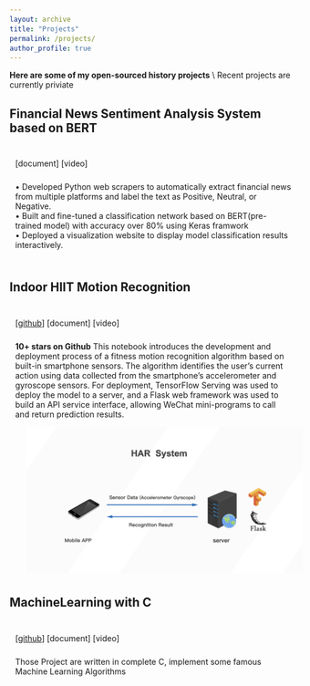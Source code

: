 ```yaml
---
layout: archive
title: "Projects"
permalink: /projects/
author_profile: true
---
```


**Here are some of my open-sourced history projects** \\
Recent projects are currently priviate

##  Financial News Sentiment Analysis System based on BERT
<div style="display:inline-block; border:2px; margin:10px;">
    <p>
        <!-- [<a href="https://github.com/CL-ZHAO-git/Deep-learning-for-HAR">github</a>] -->
        [document]
        [video]
    </p>
    <p style="float:left;margin-top:10px;">
    • Developed Python web scrapers to automatically extract financial news from multiple platforms and label the text as Positive, Neutral, or Negative.<br>
    • Built and fine-tuned a classification network based on BERT(pre-trained model) with accuracy over 80% using Keras framwork<br>
    • Deployed a visualization website to display model classification results interactively.
    </p>
</div>


##  Indoor HIIT Motion Recognition
<div style="display:inline-block; border:2px; margin:10px;">
    <p>
        [<a href="https://github.com/CL-ZHAO-git/Deep-learning-for-HAR">github</a>]
        [document]
        [video]
    </p>
    <p style="float:left;margin-top:10px;">
    <b>10+ stars on Github</b> This notebook introduces the development and deployment process of a fitness motion recognition algorithm based on built-in smartphone sensors. The algorithm identifies the user’s current action using data collected from the smartphone’s accelerometer and gyroscope sensors. For deployment, TensorFlow Serving was used to deploy the model to a server, and a Flask web framework was used to build an API service interface, allowing WeChat mini-programs to call and return prediction results.
    </p>
    <img src="/images/NiouQA.png" style="float:left;" width="700" alt="markdown" hspace="20px">
</div>


##  MachineLearning with C
<div style="display:inline-block; border:2px; margin:10px;">
    <p>
        [<a href="https://github.com/CL-ZHAO-git/MachineLearning_with_C">github</a>]
        [document]
        [video]
    </p>
    <p style="float:left;margin-top:10px;">
    Those Project are written in complete C, implement some famous Machine Learning Algorithms
    </p>
    <!-- <img src="/images/vc.gif" style="float:left;" width="700" alt="markdown" hspace="20px"> -->
</div>

